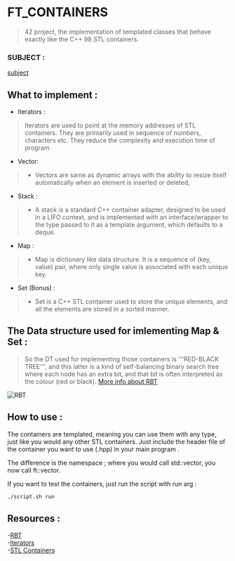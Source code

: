 # FT_CONTAINERS

> 42 project, the implementation of templated classes that behave exactly like the C++ 98 STL containers.

### SUBJECT :
[subject](https://github.com/nowl01/Ft_Containers/blob/main/Files/en.subject.pdf)

## What to implement :

- Iterators :
> Iterators are used to point at the memory addresses of STL containers. They are primarily used in sequence of numbers, characters etc. They reduce the complexity and execution time of program.
- Vector:
> - Vectors are same as dynamic arrays with the ability to resize itself automatically when an element is inserted or deleted, 
- Stack :
> - A stack is a standard C++ container adapter, designed to be used in a LIFO context, and is implemented with an interface/wrapper to the type passed to it as a template argument, which defaults to a deque.  
- Map :
> - Map is dictionary like data structure. It is a sequence of (key, value) pair, where only single value is associated with each unique key.
- Set (Bonus) :
> - Set is a C++ STL container used to store the unique elements, and all the elements are stored in a sorted manner.

## The Data structure used for imlementing Map & Set :
> So the DT used for implementing those containers is '''RED-BLACK TREE''', and this latter is a kind of self-balancing binary search tree where each node has an extra bit, and that bit is often interpreted as the colour (red or black).
[More info about RBT](https://en.wikipedia.org/wiki/Red%E2%80%93black_tree)
<img src = "https://github.com/nowl01/Ft_Containers/blob/main/Files/rbt.png" alt="RBT" title = "RBT">

## How to use :
The containers are templated, meaning you can use them with any type, just like you would any other STL containers. Just include the header file of the container you want to use (.hpp) in your main program .

The difference is the namespace ; where you would call std::vector<T>, you now call ft::vector<T>.

If you want to test the containers, just run the script with run arg :
```Bash
./script.sh run
```

## Resources :
-[RBT](https://www.codeproject.com/Articles/5301424/Build-the-Forest-in-Python-Series-Red-Black-Tree) <br>
-[Iterators](https://www.geeksforgeeks.org/iterators-c-stl/) <br>
-[STL Containers](https://www.cplusplus.com/reference/stl/) <br>

<br>